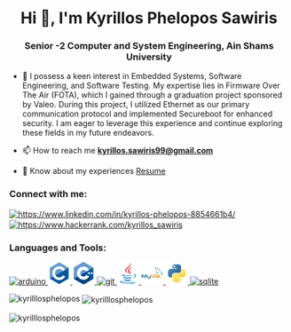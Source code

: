 <h1 align="center">Hi 👋, I'm Kyrillos Phelopos Sawiris</h1>
<h3 align="center">Senior -2 Computer and System Engineering, Ain Shams University</h3>


- 🌱 I possess a
keen interest in Embedded Systems, Software Engineering, and Software Testing. My expertise
lies in Firmware Over The Air (FOTA), which I gained through a graduation project sponsored
by Valeo. During this project, I utilized Ethernet as our primary communication protocol and
implemented Secureboot for enhanced security. I am eager to leverage this experience and
continue exploring these fields in my future endeavors.

- 📫 How to reach me **kyrillos.sawiris99@gmail.com**

- 📄 Know about my experiences [Resume](https://drive.google.com/file/d/1LxdHs3BNt-7F_tr30RJ9Q_NaM-hk-W8S/view?usp=share_link)

<h3 align="left">Connect with me:</h3>
<p align="left">
<a href="https://linkedin.com/in/https://www.linkedin.com/in/kyrillos-phelopos-8854661b4/" target="blank"><img align="center" src="https://raw.githubusercontent.com/rahuldkjain/github-profile-readme-generator/master/src/images/icons/Social/linked-in-alt.svg" alt="https://www.linkedin.com/in/kyrillos-phelopos-8854661b4/" height="30" width="40" /></a>
<a href="https://www.hackerrank.com/https://www.hackerrank.com/kyrillos_sawiris" target="blank"><img align="center" src="https://raw.githubusercontent.com/rahuldkjain/github-profile-readme-generator/master/src/images/icons/Social/hackerrank.svg" alt="https://www.hackerrank.com/kyrillos_sawiris" height="30" width="40" /></a>
</p>

<h3 align="left">Languages and Tools:</h3>
<p align="left"> <a href="https://www.arduino.cc/" target="_blank" rel="noreferrer"> <img src="https://cdn.worldvectorlogo.com/logos/arduino-1.svg" alt="arduino" width="40" height="40"/> </a> <a href="https://www.cprogramming.com/" target="_blank" rel="noreferrer"> <img src="https://raw.githubusercontent.com/devicons/devicon/master/icons/c/c-original.svg" alt="c" width="40" height="40"/> </a> <a href="https://www.w3schools.com/cpp/" target="_blank" rel="noreferrer"> <img src="https://raw.githubusercontent.com/devicons/devicon/master/icons/cplusplus/cplusplus-original.svg" alt="cplusplus" width="40" height="40"/> </a> <a href="https://git-scm.com/" target="_blank" rel="noreferrer"> <img src="https://www.vectorlogo.zone/logos/git-scm/git-scm-icon.svg" alt="git" width="40" height="40"/> </a> <a href="https://www.java.com" target="_blank" rel="noreferrer"> <img src="https://raw.githubusercontent.com/devicons/devicon/master/icons/java/java-original.svg" alt="java" width="40" height="40"/> </a> <a href="https://www.mysql.com/" target="_blank" rel="noreferrer"> <img src="https://raw.githubusercontent.com/devicons/devicon/master/icons/mysql/mysql-original-wordmark.svg" alt="mysql" width="40" height="40"/> </a> <a href="https://www.python.org" target="_blank" rel="noreferrer"> <img src="https://raw.githubusercontent.com/devicons/devicon/master/icons/python/python-original.svg" alt="python" width="40" height="40"/> </a> <a href="https://www.sqlite.org/" target="_blank" rel="noreferrer"> <img src="https://www.vectorlogo.zone/logos/sqlite/sqlite-icon.svg" alt="sqlite" width="40" height="40"/> </a> </p>

<p><img align="left" src="https://github-readme-stats.vercel.app/api/top-langs?username=kyrilllosphelopos&show_icons=true&locale=en&layout=compact" alt="kyrilllosphelopos" /></p>

<p>&nbsp;<img align="center" src="https://github-readme-stats.vercel.app/api?username=kyrilllosphelopos&show_icons=true&locale=en" alt="kyrilllosphelopos" /></p>

<p><img align="center" src="https://github-readme-streak-stats.herokuapp.com/?user=kyrilllosphelopos&" alt="kyrilllosphelopos" /></p>
